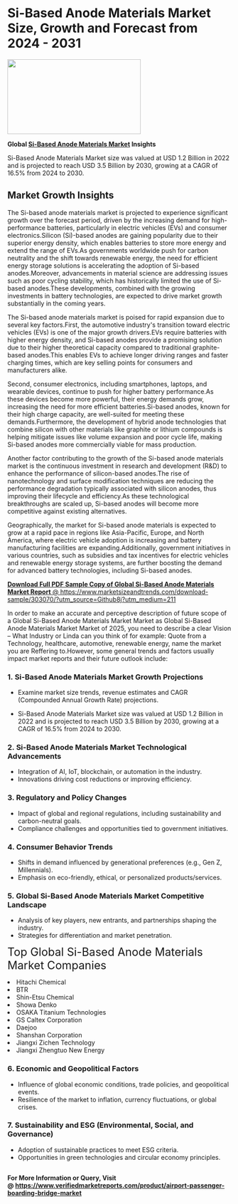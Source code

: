<H1>Si-Based Anode Materials Market Size, Growth and Forecast from 2024 - 2031</H1><img class="aligncenter size-medium wp-image-584254" src="https://thirdeyenews.in/wp-content/uploads/2024/09/Global-Market-Research-300x168.jpeg" alt="" width="300" height="168" /><p><strong>Global&nbsp;<a href="https://www.marketsizeandtrends.com/download-sample/303070/?utm_source=Github8j?utm_medium=211">Si-Based Anode Materials Market</a> Insights</strong></p><p>Si-Based Anode Materials Market size was valued at USD 1.2 Billion in 2022 and is projected to reach USD 3.5 Billion by 2030, growing at a CAGR of 16.5% from 2024 to 2030.</p><p><h2>Market Growth Insights</h2> <p>The Si-based anode materials market is projected to experience significant growth over the forecast period, driven by the increasing demand for high-performance batteries, particularly in electric vehicles (EVs) and consumer electronics.Silicon (Si)-based anodes are gaining popularity due to their superior energy density, which enables batteries to store more energy and extend the range of EVs.As governments worldwide push for carbon neutrality and the shift towards renewable energy, the need for efficient energy storage solutions is accelerating the adoption of Si-based anodes.Moreover, advancements in material science are addressing issues such as poor cycling stability, which has historically limited the use of Si-based anodes.These developments, combined with the growing investments in battery technologies, are expected to drive market growth substantially in the coming years.</p> <p><a href="#"></a></p> <p>The Si-based anode materials market is poised for rapid expansion due to several key factors.First, the automotive industry's transition toward electric vehicles (EVs) is one of the major growth drivers.EVs require batteries with higher energy density, and Si-based anodes provide a promising solution due to their higher theoretical capacity compared to traditional graphite-based anodes.This enables EVs to achieve longer driving ranges and faster charging times, which are key selling points for consumers and manufacturers alike.</p> <p>Second, consumer electronics, including smartphones, laptops, and wearable devices, continue to push for higher battery performance.As these devices become more powerful, their energy demands grow, increasing the need for more efficient batteries.Si-based anodes, known for their high charge capacity, are well-suited for meeting these demands.Furthermore, the development of hybrid anode technologies that combine silicon with other materials like graphite or lithium compounds is helping mitigate issues like volume expansion and poor cycle life, making Si-based anodes more commercially viable for mass production.</p> <p>Another factor contributing to the growth of the Si-based anode materials market is the continuous investment in research and development (R&D) to enhance the performance of silicon-based anodes.The rise of nanotechnology and surface modification techniques are reducing the performance degradation typically associated with silicon anodes, thus improving their lifecycle and efficiency.As these technological breakthroughs are scaled up, Si-based anodes will become more competitive against existing alternatives.</p> <p>Geographically, the market for Si-based anode materials is expected to grow at a rapid pace in regions like Asia-Pacific, Europe, and North America, where electric vehicle adoption is increasing and battery manufacturing facilities are expanding.Additionally, government initiatives in various countries, such as subsidies and tax incentives for electric vehicles and renewable energy storage systems, are further boosting the demand for advanced battery technologies, including Si-based anodes.</p> <p><a href="#"></p><p><span class=""><strong>Download Full PDF Sample Copy of Global Si-Based Anode Materials Market Report</strong> @ <a href="https://www.marketsizeandtrends.com/download-sample/303070/?utm_source=Github8j?utm_medium=211" target="_blank">https://www.marketsizeandtrends.com/download-sample/303070/?utm_source=Github8j?utm_medium=211</a></span></p><p>In order to make an accurate and perceptive description of future scope of a Global&nbsp;Si-Based Anode Materials Market Market as Global&nbsp;Si-Based Anode Materials Market Market of 2025, you need to describe a clear Vision &ndash; What Industry or Linda can you think of for example: Quote from a Technology, healthcare, automotive, renewable energy, name the market you are Reffering to.However, some general trends and factors usually impact market reports and their future outlook include:</p><h3>1.&nbsp;<strong>Si-Based Anode Materials Market Growth Projections</strong></h3><ul><li>Examine market size trends, revenue estimates and CAGR (Compounded Annual Growth Rate) projections.</li><li><p>Si-Based Anode Materials Market size was valued at USD 1.2 Billion in 2022 and is projected to reach USD 3.5 Billion by 2030, growing at a CAGR of 16.5% from 2024 to 2030.</p></li></ul><h3>2.&nbsp;<strong>Si-Based Anode Materials Market Technological Advancements</strong></h3><ul><li>Integration of AI, IoT, blockchain, or automation in the industry.</li><li>Innovations driving cost reductions or improving efficiency.</li></ul><h3>3.&nbsp;<strong>Regulatory and Policy Changes</strong></h3><ul><li>Impact of global and regional regulations, including sustainability and carbon-neutral goals.</li><li>Compliance challenges and opportunities tied to government initiatives.</li></ul><h3>4.&nbsp;<strong>Consumer Behavior Trends</strong></h3><ul><li>Shifts in demand influenced by generational preferences (e.g., Gen Z, Millennials).</li><li>Emphasis on eco-friendly, ethical, or personalized products/services.</li></ul><h3>5.&nbsp;<strong>Global Si-Based Anode Materials Market Competitive Landscape</strong></h3><ul><li>Analysis of key players, new entrants, and partnerships shaping the industry.</li><li>Strategies for differentiation and market penetration.</li></ul><p data-pm-slice="1 1 []"><span style="color: inherit; font-family: inherit; font-size: 25px;">Top Global Si-Based Anode Materials Market Companies</span></p><div class="" data-test-id=""><p><li>Hitachi Chemical</li><li> BTR</li><li> Shin-Etsu Chemical</li><li> Showa Denko</li><li> OSAKA Titanium Technologies</li><li> GS Caltex Corporation</li><li> Daejoo</li><li> Shanshan Corporation</li><li> Jiangxi Zichen Technology</li><li> Jiangxi Zhengtuo New Energy</li></p></div><h3>6.&nbsp;<strong>Economic and Geopolitical Factors</strong></h3><ul><li>Influence of global economic conditions, trade policies, and geopolitical events.</li><li>Resilience of the market to inflation, currency fluctuations, or global crises.</li></ul><h3>7.&nbsp;<strong>Sustainability and ESG (Environmental, Social, and Governance)</strong></h3><ul><li>Adoption of sustainable practices to meet ESG criteria.</li><li>Opportunities in green technologies and circular economy principles.</li></ul><h2><strong style="font-size: 14px;">For More Information or Query, Visit @&nbsp;</strong><a style="background-color: #ffffff; font-size: 14px;" href="https://www.marketsizeandtrends.com/report/si-based-anode-materials-market/" target="_blank">https://www.verifiedmarketreports.com/product/airport-passenger-boarding-bridge-market</a></h2>